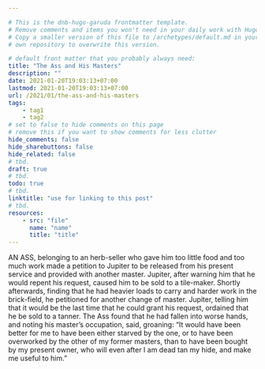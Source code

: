 ```yaml
---

# This is the dnb-hugo-garuda frontmatter template. 
# Remove comments and items you won't need in your daily work with Hugo.
# Copy a smaller version of this file to /archetypes/default.md in your
# own repository to overwrite this version.

# default front matter that you probably always need:
title: "The Ass and His Masters"
description: ""
date: 2021-01-20T19:03:13+07:00
lastmod: 2021-01-20T19:03:13+07:00
url: /2021/01/the-ass-and-his-masters
tags:
    - tag1
    - tag2
# set to false to hide comments on this page
# remove this if you want to show comments for less clutter
hide_comments: false
hide_sharebuttons: false
hide_related: false
# tbd.
draft: true
# tbd.
todo: true
# tbd.
linktitle: "use for linking to this post"
# tbd.
resources:
    - src: "file"
      name: "name"
      title: "title"
---
```

AN ASS, belonging to an herb-seller who gave him too little food and too much work made a petition to Jupiter to be released from his present service and provided with another master. Jupiter, after warning him that he would repent his request, caused him to be sold to a tile-maker. Shortly afterwards, finding that he had heavier loads to carry and harder work in the brick-field, he petitioned for another change of master. Jupiter, telling him that it would be the last time that he could grant his request, ordained that he be sold to a tanner. The Ass found that he had fallen into worse hands, and noting his master’s occupation, said, groaning: “It would have been better for me to have been either starved by the one, or to have been overworked by the other of my former masters, than to have been bought by my present owner, who will even after I am dead tan my hide, and make me useful to him.”

